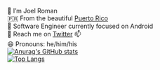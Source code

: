 
🧐 I’m Joel Roman  
🇵🇷 From the beautiful [Puerto Rico](https://www.discoverpuertorico.com/)  
🤖 Software Engineer currently focused on Android   
🤔 Reach me on [Twitter](https://twitter.com/joelromanpr1) 📫  
😄 Pronouns: he/him/his  
[![Anurag's GitHub stats](https://github-readme-stats.vercel.app/api?username=joelromanpr)](https://github.com/anuraghazra/github-readme-stats)  
[![Top Langs](https://github-readme-stats.vercel.app/api/top-langs/?username=joelromanpr)](https://github.com/anuraghazra/github-readme-stats)

